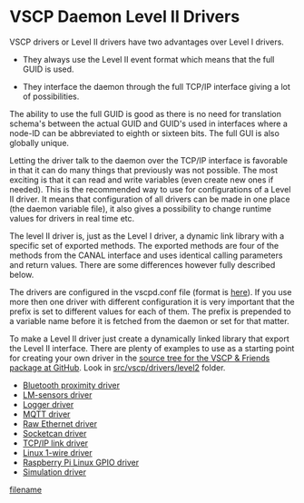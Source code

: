# VSCP Daemon Level II Drivers

VSCP drivers or Level II drivers  have two advantages over Level I drivers. 


*  They always use the Level II event format which means that the full GUID is used. 

*  They interface the daemon through the full TCP/IP interface giving a lot of possibilities.

The ability to use the full GUID is good as there is no need for translation schema's between the actual GUID and GUID's used in interfaces where a  node-ID can be abbreviated to eighth or sixteen bits. The full GUI is also globally unique.

Letting the driver talk to the daemon over the TCP/IP interface is favorable in that it can do many things that previously was not possible. The most exciting is that it can read and write variables (even create new ones if needed). This is the recommended way to use for configurations of a Level II driver. It means that configuration of all drivers can be made in one place (the daemon variable file), it also gives a possibility to change runtime values for drivers in real time etc.

The level II driver is, just as the Level I driver, a dynamic link library with a specific set of exported methods. The exported methods are four of the methods from the CANAL interface and uses identical calling parameters and return values. There are some differences however fully described below.

The drivers are configured in the vscpd.conf file (format is [here](./configuring_the_vscp_daemon.md)). If you use more then one driver with different configuration it is very important that the prefix is set to different values for each of them. The prefix is prepended to a variable name before it is fetched from the daemon or set for that matter.

To make a Level II driver just create a dynamically linked library that export the Level II interface. There are plenty of examples to use as a starting point for creating your own driver in the [source tree for the VSCP & Friends package at GitHub](https://github.com/grodansparadis/vscp_software). Look in  [src/vscp/drivers/level2](https://github.com/grodansparadis/vscp_software/tree/master/src/vscp/drivers/level2) folder.

   * [Bluetooth proximity driver](./level2_driver_bluetooth_proximity.md)
   * [LM-sensors driver](./level2_driver_lm_sensors.md)
   * [Logger driver](./level2_driver_logger.md)
   * [MQTT driver](./level2_driver_mqtt.md)
   * [Raw Ethernet driver](./level2_driver_raw_ethernet.md)
   * [Socketcan driver](./level2_driver_socketcan.md)
   * [TCP/IP link driver](./level2_driver_tcpip/link.md)
   * [Linux 1-wire driver](./level2_driver_wire1.md)
   * [Raspberry Pi Linux GPIO driver](./level2_driver_rpigpio.md)
   * [Simulation driver](./level2_driver_simulation.md)


[filename](./bottom_copyright.md ':include')
